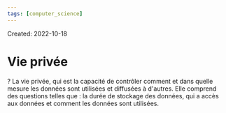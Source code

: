 ```yaml
---
tags: [computer_science] 
---
```

Created: 2022-10-18

# Vie privée

?
La vie privée, qui est la capacité de contrôler comment et dans quelle mesure les données sont utilisées et diffusées à d'autres. Elle comprend des questions telles que : la durée de stockage des données, qui a accès aux données et comment les données sont utilisées.
<!--SR:!2023-03-24,90,230-->